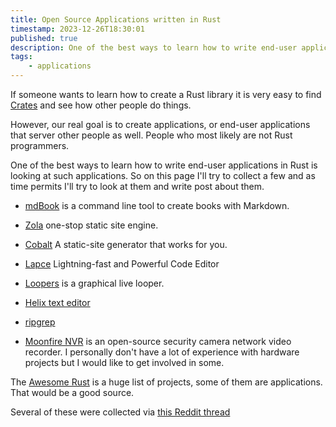 ```yaml
---
title: Open Source Applications written in Rust
timestamp: 2023-12-26T18:30:01
published: true
description: One of the best ways to learn how to write end-user applications in Rust is looking at such applications.
tags:
    - applications
---
```


If someone wants to learn how to create a Rust library it is very easy to find [Crates](https://crates.io/) and see how other people do things.

However, our real goal is to create applications, or end-user applications that server other people as well. People who most likely are not Rust programmers.

One of the best ways to learn how to write end-user applications in Rust is looking at such applications. So on this page I'll try to collect a few
and as time permits I'll try to look at them and write post about them.


* [mdBook](https://rust-lang.github.io/mdBook/) is a command line tool to create books with Markdown.
* [Zola](https://www.getzola.org/) one-stop static site engine.
* [Cobalt](https://cobalt-org.github.io/) A static-site generator that works for you.

* [Lapce](https://lapce.dev/) Lightning-fast and Powerful Code Editor


* [Loopers](https://github.com/mwylde/loopers) is a graphical live looper.
* [Helix text editor](https://helix-editor.com/)

* [ripgrep](https://github.com/BurntSushi/ripgrep)


* [Moonfire NVR](https://github.com/scottlamb/moonfire-nvr) is an open-source security camera network video recorder. I personally don't have a lot of experience with hardware projects but I would like to get involved in some.


The [Awesome Rust](https://github.com/rust-unofficial/awesome-rust) is a huge list of projects, some of them are applications. That would be a good source.

Several of these were collected via [this Reddit thread](https://www.reddit.com/r/rust/comments/18rumat/open_source_enduser_applications_written_in_rust/)
